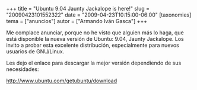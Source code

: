 +++
title = "Ubuntu 9.04 Jaunty Jackalope is here!"
slug = "20090423101552322"
date = "2009-04-23T10:15:00-06:00"
[taxonomies]
tema = ["anuncios"]
autor = ["Armando Iván Gasca"]
+++

Me complace anunciar, porque no he visto que alguien más lo haga, que
está disponible la nueva versión de Ubuntu: 9.04, Jaunty Jackalope. Los
invito a probar esta excelente distribución, especialmente para nuevos
usuarios de GNU/Linux.

Les dejo el enlace para descargar la mejor versión dependiendo de sus
necesidades:

<a href="http://www.ubuntu.com/getubuntu/download">http://www.ubuntu.com/getubuntu/download</a>
